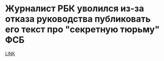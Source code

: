 # Журналист РБК уволился из-за отказа руководства публиковать его текст про "секретную тюрьму" ФСБ



[LINK](https://varlamov.ru/2481310.html)